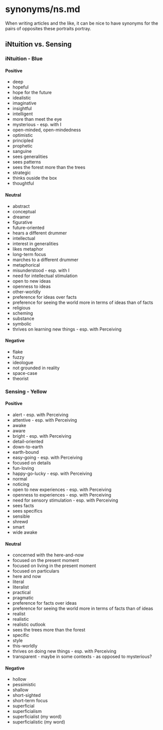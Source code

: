 
# synonyms/ns.md

When writing articles and the like, it can be nice to have synonyms for the pairs of opposites
these portraits portray.


## iNtuition vs. Sensing

### iNtuition - Blue

#### Positive
- deep
- hopeful
- hope for the future
- idealistic
- imaginative
- insightful
- intelligent
- more than meet the eye
- mysterious - esp. with I
- open-minded, open-mindedness
- optimistic
- principled
- prophetic
- sanguine
- sees generalities
- sees patterns
- sees the forest more than the trees
- strategic
- thinks ouside the box
- thoughtful

#### Neutral
- abstract
- conceptual
- dreamer
- figurative
- future-oriented
- hears a different drummer
- intellectual
- interest in generalities
- likes metaphor
- long-term focus
- marches to a different drummer
- metaphorical
- misunderstood - esp. with I
- need for intellectual stimulation
- open to new ideas
- openness to ideas
- other-worldly
- preference for ideas over facts
- preference for seeing the world more in terms of ideas than of facts
- religious
- scheming
- substance
- symbolic
- thrives on learning new things - esp. with Perceiving

#### Negative
- flake
- fuzzy
- ideologue
- not grounded in reality
- space-case
- theorist


### Sensing - Yellow

#### Positive
- alert - esp. with Perceiving
- attentive - esp. with Perceiving
- awake
- aware
- bright - esp. with Perceiving
- detail-oriented
- down-to-earth
- earth-bound
- easy-going - esp. with Perceiving
- focused on details
- fun-loving
- happy-go-lucky - esp. with Perceiving
- normal
- noticing
- open to new experiences - esp. with Perceiving
- openness to experiences - esp. with Perceiving
- need for sensory stimulation - esp. with Perceiving
- sees facts
- sees specifics
- sensible
- shrewd
- smart
- wide awake

#### Neutral
- concerned with the here-and-now
- focused on the present moment
- focused on living in the present moment
- focused on particulars
- here and now
- literal
- literalist
- practical
- pragmatic
- preference for facts over ideas
- preference for seeing the world more in terms of facts than of ideas
- realist
- realistic
- realistic outlook
- sees the trees more than the forest
- specific
- style
- this-worldly
- thrives on doing new things - esp. with Perceiving
- transparent - maybe in some contexts - as opposed to mysterious?

#### Negative
- hollow
- pessimistic
- shallow
- short-sighted
- short-term focus
- superficial
- superficialism
- superficialist (my word)
- superficialistic (my word)

